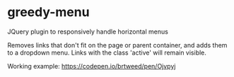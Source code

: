 # greedy-menu
JQuery plugin to responsively handle horizontal menus

Removes links that don't fit on the page or parent container, and adds them to a dropdown menu.
Links with the class 'active' will remain visible.

Working example: https://codepen.io/brtweed/pen/Ojvpyj
